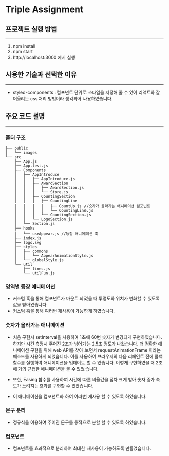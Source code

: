 # Triple Assignment

## 프로젝트 실행 방법

---

1. npm install
2. npm start
3. http://localhost:3000 에서 실행

## 사용한 기술과 선택한 이유

---

- styled-components : 컴포넌트 단위로 스타일을 지정해 줄 수 있어 리액트와 잘 어울리는 css 처리 방법이라 생각되어 사용하였습니다.

## 주요 코드 설명

---

### 폴더 구조

```
├── public
│   └── images
└── src
    ├── App.js
    ├── App.test.js
    ├── Components
    │   ├── AppIntroduce
    │   │   ├── AppIntroduce.js
    │   │   ├── AwardSection
    │   │   │   ├── AwardSection.js
    │   │   │   └── Store.js
    │   │   ├── CountingSection
    │   │   │   ├── CountingLine
    │   │   │   │   ├── CountUp.js //숫자가 올라가는 애니메이션 컴포넌트
    │   │   │   │   └── CountingLine.js
    │   │   │   └── CountingSection.js
    │   │   └── LogoSection.js
    │   └── Section.js
    ├── hooks
    │   └── useAppear.js //등장 애니메이션 훅
    ├── index.js
    ├── logo.svg
    ├── styles
    │   ├── commons
    │   │   └── AppearAnimationStyle.js
    │   └── globalStyle.js
    └── util
        ├── lines.js
        └── utilFun.js

```

### 영역별 등장 애니메이션

- 커스텀 훅을 통해 컴포넌트가 마운트 되었을 때 투명도와 위치가 변화할 수 있도록 값을 받아왔습니다.
- 커스텀 훅을 통해 여러번 재사용이 가능하게 하였습니다.

### 숫자가 올라가는 애니메이션

- 처음 구현시 setInterval을 사용하여 1초에 60번 숫자가 변경되게 구현하였습니다. 하지만 시간 측정시 주어진 2초가 넘어가는 2.5초 정도가 나왔습니다. 더 정확한 애니메이션 구현을 위해 web API를 찾아 보면서 requestAnimationFrame 이라는 메소드를 사용하게 되었습니다. 이를 사용하여 브라우저의 다음 리페인트 전에 콜백함수를 실행하여 애니메이션을 업데이트 할 수 있습니다. 이렇게 구현하였을 때 2초에 거의 근접한 애니메이션을 볼 수 있었습니다.

- 또한, Easing 함수를 사용하여 시간에 따른 비율값을 점차 크게 받아 숫자 증가 속도가 느려지는 효과를 구현할 수 있었습니다.

- 이 애니메이션을 컴포넌트화 하여 여러번 재사용 할 수 있도록 하였습니다.

### 문구 분리

- 정규식을 이용하여 주어진 문구를 동적으로 분할 할 수 있도록 하였습니다.

### 컴포넌트

- 컴포넌트를 효과적으로 분리하여 최대한 재사용이 가능하도록 만들었습니다.

